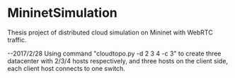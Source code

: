 # MininetSimulation
Thesis project of distributed cloud simulation on Mininet with WebRTC traffic.

--2017/2/28
Using command "cloudtopo.py -d 2 3 4 -c 3" to create three datacenter with 2/3/4 hosts respectively, and three hosts on the client side, each client host connects to one switch.